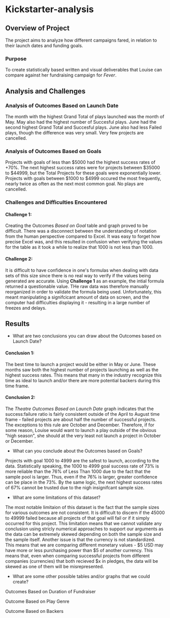 # Kickstarter-analysis

## Overview of Project
The project aims to analyze how different campaigns fared, in relation to their launch dates and funding goals.
### Purpose
To create statistically based written and visual deliverables that Louise can compare against her fundraising campaign for *Fever*.
## Analysis and Challenges

### Analysis of Outcomes Based on Launch Date
The month with the highest Grand Total of plays launched was the month of May. May also had the highest number of Succesful plays. June had the second highest Grand Total and Succesful plays. June also had less Failed plays, though the difference was very small. Very few projects are cancelled.

### Analysis of Outcomes Based on Goals
Projects with goals of less than $5000 had the highest success rates of +70%. The next highest success rates were for projects between $35000 to $44999, but the Total Projects for these goals were exponentially lower. Projects with goals between $1000 to $4999 occured the most frequently, nearly twice as often as the next most common goal. No plays are cancelled.
### Challenges and Difficulties Encountered
#### Challenge 1:
Creating the Outcomes *Based on Goal* table and graph proved to be difficult. There was a disconnect between the understanding of notation from the human perspective compared to Excel. It was easy to forget how precise Excel was, and this resulted in confusion when verifying the values for the table as it took a while to realize that 1000 is not less than 1000.
#### Challenge 2:
It is difficult to have confidence in one's formulas when dealing with data sets of this size since there is no real way to verify if the values being generated are accurate. Using **Challenge 1** as an example, the intial formula returned a questionable value. THe raw data was therefore manually reorganized in order to validate the formula being used. Unfortunately, this meant manipulating a signifcicant amount of data on screen, and the computer had difficulties displaying it - resulting in a large number of freezes and delays.
## Results

- What are two conclusions you can draw about the Outcomes based on Launch Date?
#### Conclusion 1:
The best time to launch a project would be either in May or June. These months saw both the highest number of projects launching as well as the highest success rates. This means that many in the industry recognize this time as ideal to launch and/or there are more potential backers during this time frame.
#### Conclusion 2:
The *Theatre Outcomes Based on Launch Date* graph indicates that the success:failure ratio is fairly consistent outside of the April to August time frame - failed projects are about half the number of successful projects. The exceptions to this rule are October and December. Therefore, if for some reason, Louise would want to launch a play outside of the obvious "high season", she should at the very least not launch a project in October or December.
- What can you conclude about the Outcomes based on Goals?

Projects with goal 1000 to 4999 are the safest to launch, according to the data. Statistically speaking, the 1000 to 4999 goal success rate of 73% is more reliable than the 76% of Less Than 1000 due to the fact that the sample pool is larger. Thus, even if the 76% is larger, greater confidence can be place in the 73%. By the same logic, the next highest success rates of 67% cannot be trusted due to the nigh insignifcant sample size.
- What are some limitations of this dataset?

The most notable limitaion of this dataset is the fact that the sample sizes for various outcomes are not consistent. It is difficult to discern if the 45000 to 49999 failed because all projects of that goal will fail or if it simply occurred for this project. This limitation means that we cannot validate any conclusion using stricly numerical approaches to support our arguments as the data can be extremely skewed depending on both the sample size and the sample itself. Another issue is that the currency is not standardized. This means that we are comparing different monetary values - $5 USD may have more or less purchasing power than $5 of another currency. This means that, even when comparing successful projects from different companies (currencies) that both recieved $x in pledges, the data will be skewed as one of them will be misrepresented.
- What are some other possible tables and/or graphs that we could create?

Outcomes Based on Duration of Fundraiser

Outcome Based on Play Genre

Outcome Based on Backers
